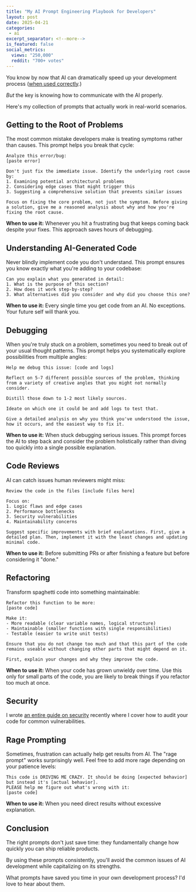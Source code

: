 ```yaml
---
title: "My AI Prompt Engineering Playbook for Developers"
layout: post
date: 2025-04-21
categories:
 - ai
excerpt_separator: <!--more-->
is_featured: false
social_metrics:
  views: "250,000"
  reddit: "700+ votes"
---
```


You know by now that AI can dramatically speed up your development process ([when used correctly](/blog/ai-understand-senior-developer).)

_But_ the key is knowing how to communicate with the AI properly. 

Here's my collection of prompts that actually work in real-world scenarios.

<!--more-->

## Getting to the Root of Problems

The most common mistake developers make is treating symptoms rather than causes. This prompt helps you break that cycle:

```
Analyze this error/bug:
[paste error]

Don't just fix the immediate issue. Identify the underlying root cause by:
1. Examining potential architectural problems
2. Considering edge cases that might trigger this
3. Suggesting a comprehensive solution that prevents similar issues

Focus on fixing the core problem, not just the symptom. Before giving a solution, give me a reasoned analysis about why and how you're fixing the root cause.
```

**When to use it:** Whenever you hit a frustrating bug that keeps coming back despite your fixes. This approach saves hours of debugging.

## Understanding AI-Generated Code

Never blindly implement code you don't understand. This prompt ensures you know exactly what you're adding to your codebase:

```
Can you explain what you generated in detail:
1. What is the purpose of this section?
2. How does it work step-by-step?
3. What alternatives did you consider and why did you choose this one?
```

**When to use it:** Every single time you get code from an AI. No exceptions. Your future self will thank you.

## Debugging

When you're truly stuck on a problem, sometimes you need to break out of your usual thought patterns. This prompt helps you systematically explore possibilities from multiple angles:

```
Help me debug this issue: [code and logs]

Reflect on 5-7 different possible sources of the problem, thinking from a variety of creative angles that you might not normally consider. 

Distill those down to 1-2 most likely sources.

Ideate on which one it could be and add logs to test that.

Give a detailed analysis on why you think you've understood the issue, how it occurs, and the easiest way to fix it.
```

**When to use it:** When stuck debugging serious issues. This prompt forces the AI to step back and consider the problem holistically rather than diving too quickly into a single possible explanation.

## Code Reviews

AI can catch issues human reviewers might miss:

```
Review the code in the files [include files here]

Focus on:
1. Logic flaws and edge cases
2. Performance bottlenecks
3. Security vulnerabilities
4. Maintainability concerns

Suggest specific improvements with brief explanations. First, give a detailed plan. Then, implement it with the least changes and updating minimal code.
```

**When to use it:** Before submitting PRs or after finishing a feature but before considering it "done."

## Refactoring

Transform spaghetti code into something maintainable:

```
Refactor this function to be more:
[paste code]

Make it:
- More readable (clear variable names, logical structure)
- Maintainable (smaller functions with single responsibilities)
- Testable (easier to write unit tests)

Ensure that you do not change too much and that this part of the code remains useable without changing other parts that might depend on it.

First, explain your changes and why they improve the code. 
```

**When to use it:** When your code has grown unwieldy over time. Use this only for small parts of the code, you are likely to break things if you refactor too much at once.


## Security

I wrote [an entire guide on security](https://nmn.gl/blog/vibe-security-checklist) recently where I cover how to audit your code for common vulnerabilities.


## Rage Prompting

Sometimes, frustration can actually help get results from AI. The "rage prompt" works surprisingly well. Feel free to add more rage depending on your patience levels:

```
This code is DRIVING ME CRAZY. It should be doing [expected behavior] but instead it's [actual behavior]. 
PLEASE help me figure out what's wrong with it:
[paste code]
```

**When to use it:** When you need direct results without excessive explanation.


## Conclusion

The right prompts don't just save time: they fundamentally change how quickly you can ship reliable products.

By using these prompts consistently, you'll avoid the common issues of AI development while capitalizing on its strengths.

What prompts have saved you time in your own development process? I'd love to hear about them.